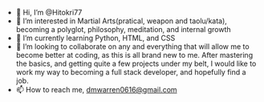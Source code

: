- 👋 Hi, I’m @Hitokri77
- 👀 I’m interested in Martial Arts(pratical, weapon and taolu/kata), becoming a polyglot, philosophy, meditation, and internal growth
- 🌱 I’m currently learning Python, HTML, and CSS
- 💞️ I’m looking to collaborate on any and everything that will allow me to become better at coding, as this is all brand new to me. After mastering the basics, and getting quite a few projects under my belt, I would like to work my way to becoming a full stack developer, and hopefully find a job.
- 📫 How to reach me, dmwarren0616@gmail.com

<!---
Hitokri77/Hitokri77 is a ✨ special ✨ repository because its `README.md` (this file) appears on your GitHub profile.
You can click the Preview link to take a look at your changes.
--->
